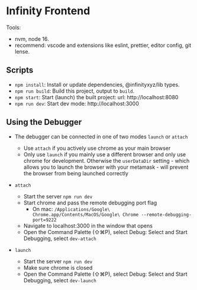 # Infinity Frontend

Tools:

- nvm, node 16.
- recommend: vscode and extensions like eslint, prettier, editor config, git lense.

## Scripts

- `npm install`: Install or update dependencies, @infinityxyz/lib types.
- `npm run build`: Build this project, output to `build`.
- `npm start`: Start (launch) the built project: url: http://localhost:8080
- `npm run dev`: Start dev mode: http://localhost:3000

## Using the Debugger

- The debugger can be connected in one of two modes `launch` or `attach`

  - Use `attach` if you actively use chrome as your main browser
  - Only use `launch` if you mainly use a different browser and only use chrome for development. Otherwise the `userDataDir` setting - which allows you to launch the browser with your metamask - will prevent the browser from being launched correctly

- `attach`
  - Start the server `npm run dev`
  - Start chrome and pass the remote debugging port flag
    - On mac: `/Applications/Google\ Chrome.app/Contents/MacOS/Google\ Chrome --remote-debugging-port=9222`
  - Navigate to localhost:3000 in the window that opens
  - Open the Command Palette (⇧⌘P), select Debug: Select and Start Debugging, select `dev-attach`
- `launch`
  - Start the server `npm run dev`
  - Make sure chrome is closed
  - Open the Command Palette (⇧⌘P), select Debug: Select and Start Debugging, select `dev-launch`
